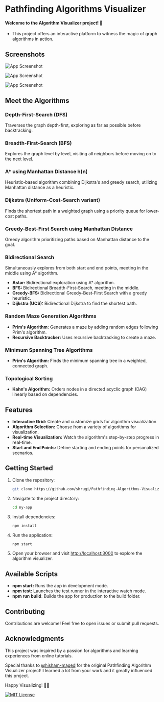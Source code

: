 # Pathfinding Algorithms Visualizer
#### Welcome to the Algorithm Visualizer project! 🚀

- This project offers an interactive platform to witness the magic of graph algorithms in action.


## Screenshots

![App Screenshot](https://via.placeholder.com/468x300?text=App+Screenshot+Here)

![App Screenshot](https://via.placeholder.com/468x300?text=App+Screenshot+Here)

![App Screenshot](https://via.placeholder.com/468x300?text=App+Screenshot+Here)

## Meet the Algorithms

### Depth-First-Search (DFS)
Traverses the graph depth-first, exploring as far as possible before backtracking.

### Breadth-First-Search (BFS)
Explores the graph level by level, visiting all neighbors before moving on to the next level.

### A* using Manhattan Distance h(n)
Heuristic-based algorithm combining Dijkstra's and greedy search, utilizing Manhattan distance as a heuristic.

### Dijkstra (Uniform-Cost-Search variant)
Finds the shortest path in a weighted graph using a priority queue for lower-cost paths.

### Greedy-Best-First Search using Manhattan Distance
Greedy algorithm prioritizing paths based on Manhattan distance to the goal.

### Bidirectional Search
Simultaneously explores from both start and end points, meeting in the middle using A* algorithm.

- **Astar:** Bidirectional exploration using A* algorithm.
- **BFS:** Bidirectional Breadth-First-Search, meeting in the middle.
- **Greedy-BFS:** Bidirectional Greedy-Best-First Search with a greedy heuristic.
- **Dijkstra (UCS):** Bidirectional Dijkstra to find the shortest path.

### Random Maze Generation Algorithms

- **Prim's Algorithm:** Generates a maze by adding random edges following Prim's algorithm.
- **Recursive Backtracker:** Uses recursive backtracking to create a maze.

### Minimum Spanning Tree Algorithms

- **Prim's Algorithm:** Finds the minimum spanning tree in a weighted, connected graph.

### Topological Sorting

- **Kahn's Algorithm:** Orders nodes in a directed acyclic graph (DAG) linearly based on dependencies.


## Features

- **Interactive Grid:** Create and customize grids for algorithm visualization.
- **Algorithm Selection:** Choose from a variety of algorithms for visualization.
- **Real-time Visualization:** Watch the algorithm's step-by-step progress in real-time.
- **Start and End Points:** Define starting and ending points for personalized scenarios.

## Getting Started

1. Clone the repository:

    ```bash
    git clone https://github.com/shrugi/Pathfinding-Algorithms-Visualizer.git
    ```

2. Navigate to the project directory:

    ```bash
    cd my-app
    ```

3. Install dependencies:

    ```bash
    npm install
    ```

4. Run the application:

    ```bash
    npm start
    ```

5. Open your browser and visit [http://localhost:3000](http://localhost:3000) to explore the algorithm visualizer.

## Available Scripts

- **npm start:** Runs the app in development mode.
- **npm test:** Launches the test runner in the interactive watch mode.
- **npm run build:** Builds the app for production to the build folder.

## Contributing

Contributions are welcome! Feel free to open issues or submit pull requests.

## Acknowledgments

This project was inspired by a passion for algorithms and learning experiences from online tutorials.

Special thanks to [@hisham-maged](https://github.com/hisham-maged10) for the original Pathfinding Algorithm Visualizer project! I learned a lot from your work and it greatly influenced this project.


Happy Visualizing! 🎉✨

[![MIT License](https://img.shields.io/badge/License-MIT-green.svg)](https://choosealicense.com/licenses/mit/)
